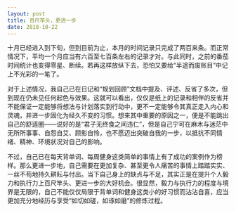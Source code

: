 ```yaml
---
layout: post
title: 百尺竿头，更进一步
date: 2018-10-22
---
```


十月已经进入到下旬，但到目前为止，本月的时间记录只完成了两百来条。而正常情况下，平均一个月应当有六百至七百条左右的记录才对。与此同时，之前的番茄时间统计也变得零星、断续。若再这样放纵下去，恐怕又要给“半途而废账目”中记上不光彩的一笔了。

对于上述情况，我自己已在日记和“规划回顾”文档中提及、评述、反省了多次，但到现在仍未见任何起色与效果。这就可以看出，仅仅是纸上的记录和相伴的反省并不能保证一定能够将想法与计划落实到行动中，更不一定能够令其真正走入内心和灵魂，并进一步固化为经久不变的习惯。想来其中重要的原因之一，便是不能跳出自己的舒适圈——说好的是“君子无终食之间违仁”，但是自己宁可在麻木与迷茫中无所所事事、自怨自艾、顾影自怜，也不愿迈出突破自我的一步，以抵抗不同情绪、精神、环境状况对自己的影响。

不过，自己已在每天背单词、每周健身这类简单的事情上有了成功的案例作为榜样。那么更进一步地，自己需要在更加复杂、甚至更令人痛苦的事情上踏踏实实、一丝不苟地持久耕耘与付出。当下自己身上的缺点与不足，其实正是在提升个人毅力和执行力上百尺竿头、更进一步的大好机会。很显然，毅力与执行力的程度与境界是无限的，自己不能仅仅局限于背单词和健身这类小的好习惯而沾沾自喜，应当更加充分地经历与享受“如切如磋，如琢如磨”的修炼过程。
